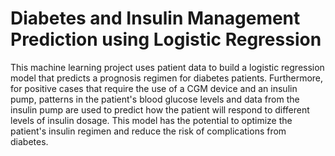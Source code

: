 # Diabetes and Insulin Management Prediction using Logistic Regression

This machine learning project uses patient data to build a logistic regression model that predicts a prognosis regimen for diabetes patients. Furthermore, for positive cases that require the use of a CGM device and an insulin pump, patterns in the patient's blood glucose levels and data from the insulin pump are used to predict how the patient will respond to different levels of insulin dosage. This model has the potential to optimize the patient's insulin regimen and reduce the risk of complications from diabetes.
